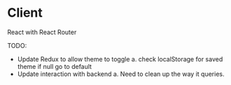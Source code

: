 # Client
React with React Router


TODO:
  - Update Redux to allow theme to toggle
      a. check localStorage for saved theme if null go to default
  - Update interaction with backend
      a. Need to clean up the way it queries.
